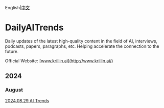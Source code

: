 
English|[中文](https://github.com/krillinai/DailyAITrends/blob/main/README.zh-CN.md)

# DailyAITrends

Daily updates of the latest high-quality content in the field of AI, interviews, podcasts, papers, paragraphs, etc. Helping accelerate the connection to the future.

Official Website:  [www.krillin.ai](http://www.krillin.ai/)

## 2024

### August

[2024.08.29 AI Trends](https://github.com/krillinai/DailyAITrends/blob/main/English/2024.08.29%20AI%20Trends.md)
